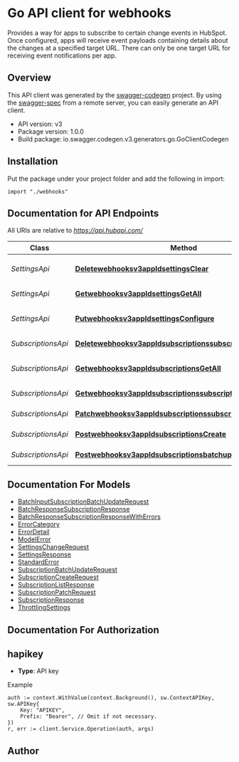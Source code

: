 # Go API client for webhooks

Provides a way for apps to subscribe to certain change events in HubSpot. Once configured, apps will receive event payloads containing details about the changes at a specified target URL. There can only be one target URL for receiving event notifications per app.

## Overview
This API client was generated by the [swagger-codegen](https://github.com/swagger-api/swagger-codegen) project.  By using the [swagger-spec](https://github.com/swagger-api/swagger-spec) from a remote server, you can easily generate an API client.

- API version: v3
- Package version: 1.0.0
- Build package: io.swagger.codegen.v3.generators.go.GoClientCodegen

## Installation
Put the package under your project folder and add the following in import:
```golang
import "./webhooks"
```

## Documentation for API Endpoints

All URIs are relative to *https://api.hubapi.com/*

Class | Method | HTTP request | Description
------------ | ------------- | ------------- | -------------
*SettingsApi* | [**Deletewebhooksv3appIdsettingsClear**](docs/SettingsApi.md#deletewebhooksv3appidsettingsclear) | **Delete** /webhooks/v3/{appId}/settings | Clear webhook settings
*SettingsApi* | [**Getwebhooksv3appIdsettingsGetAll**](docs/SettingsApi.md#getwebhooksv3appidsettingsgetall) | **Get** /webhooks/v3/{appId}/settings | Get webhook settings
*SettingsApi* | [**Putwebhooksv3appIdsettingsConfigure**](docs/SettingsApi.md#putwebhooksv3appidsettingsconfigure) | **Put** /webhooks/v3/{appId}/settings | Configure webhook settings
*SubscriptionsApi* | [**Deletewebhooksv3appIdsubscriptionssubscriptionIdArchive**](docs/SubscriptionsApi.md#deletewebhooksv3appidsubscriptionssubscriptionidarchive) | **Delete** /webhooks/v3/{appId}/subscriptions/{subscriptionId} | Delete a subscription
*SubscriptionsApi* | [**Getwebhooksv3appIdsubscriptionsGetAll**](docs/SubscriptionsApi.md#getwebhooksv3appidsubscriptionsgetall) | **Get** /webhooks/v3/{appId}/subscriptions | Get subscription details
*SubscriptionsApi* | [**Getwebhooksv3appIdsubscriptionssubscriptionIdGetById**](docs/SubscriptionsApi.md#getwebhooksv3appidsubscriptionssubscriptionidgetbyid) | **Get** /webhooks/v3/{appId}/subscriptions/{subscriptionId} | Get subscription
*SubscriptionsApi* | [**Patchwebhooksv3appIdsubscriptionssubscriptionIdUpdate**](docs/SubscriptionsApi.md#patchwebhooksv3appidsubscriptionssubscriptionidupdate) | **Patch** /webhooks/v3/{appId}/subscriptions/{subscriptionId} | Update a subscription
*SubscriptionsApi* | [**Postwebhooksv3appIdsubscriptionsCreate**](docs/SubscriptionsApi.md#postwebhooksv3appidsubscriptionscreate) | **Post** /webhooks/v3/{appId}/subscriptions | Subscribe to an event
*SubscriptionsApi* | [**Postwebhooksv3appIdsubscriptionsbatchupdateUpdateBatch**](docs/SubscriptionsApi.md#postwebhooksv3appidsubscriptionsbatchupdateupdatebatch) | **Post** /webhooks/v3/{appId}/subscriptions/batch/update | Batch update subscriptions

## Documentation For Models

 - [BatchInputSubscriptionBatchUpdateRequest](docs/BatchInputSubscriptionBatchUpdateRequest.md)
 - [BatchResponseSubscriptionResponse](docs/BatchResponseSubscriptionResponse.md)
 - [BatchResponseSubscriptionResponseWithErrors](docs/BatchResponseSubscriptionResponseWithErrors.md)
 - [ErrorCategory](docs/ErrorCategory.md)
 - [ErrorDetail](docs/ErrorDetail.md)
 - [ModelError](docs/ModelError.md)
 - [SettingsChangeRequest](docs/SettingsChangeRequest.md)
 - [SettingsResponse](docs/SettingsResponse.md)
 - [StandardError](docs/StandardError.md)
 - [SubscriptionBatchUpdateRequest](docs/SubscriptionBatchUpdateRequest.md)
 - [SubscriptionCreateRequest](docs/SubscriptionCreateRequest.md)
 - [SubscriptionListResponse](docs/SubscriptionListResponse.md)
 - [SubscriptionPatchRequest](docs/SubscriptionPatchRequest.md)
 - [SubscriptionResponse](docs/SubscriptionResponse.md)
 - [ThrottlingSettings](docs/ThrottlingSettings.md)

## Documentation For Authorization

## hapikey
- **Type**: API key 

Example
```golang
auth := context.WithValue(context.Background(), sw.ContextAPIKey, sw.APIKey{
	Key: "APIKEY",
	Prefix: "Bearer", // Omit if not necessary.
})
r, err := client.Service.Operation(auth, args)
```

## Author



